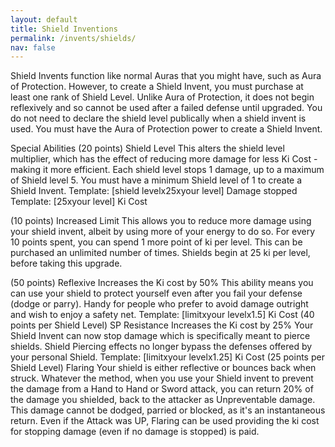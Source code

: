 ```yaml
---
layout: default
title: Shield Inventions
permalink: /invents/shields/
nav: false
---
```


Shield Invents function like normal Auras that you might have, such as Aura of Protection. However, to create a Shield Invent, you must purchase at least one rank of Shield Level. Unlike Aura of Protection, it does not begin reflexively and so cannot be used after a failed defense until upgraded. You do not need to declare the shield level publically when a shield invent is used. You must have the Aura of Protection power to create a Shield Invent.

Special Abilities
(20 points) Shield Level
This alters the shield level multiplier, which has the effect of reducing more damage for less Ki Cost - making it more efficient. Each shield level stops 1 damage, up to a maximum of Shield level 5. You must have a minimum Shield level of 1 to create a Shield Invent. Template: [shield levelx25xyour level] Damage stopped Template: [25xyour level] Ki Cost

(10 points) Increased Limit
This allows you to reduce more damage using your shield invent, albeit by using more of your energy to do so. For every 10 points spent, you can spend 1 more point of ki per level. This can be purchased an unlimited number of times. Shields begin at 25 ki per level, before taking this upgrade.

(50 points) Reflexive
Increases the Ki cost by 50% This ability means you can use your shield to protect yourself even after you fail your defense (dodge or parry). Handy for people who prefer to avoid damage outright and wish to enjoy a safety net. Template: [limitxyour levelx1.5] Ki Cost
(40 points per Shield Level) SP Resistance
Increases the Ki cost by 25% Your Shield Invent can now stop damage which is specifically meant to pierce shields. Shield Piercing effects no longer bypass the defenses offered by your personal Shield. Template: [limitxyour levelx1.25] Ki Cost
(25 points per Shield Level) Flaring
Your shield is either reflective or bounces back when struck. Whatever the method, when you use your Shield invent to prevent the damage from a Hand to Hand or Sword attack, you can return 20% of the damage you shielded, back to the attacker as Unpreventable damage. This damage cannot be dodged, parried or blocked, as it's an instantaneous return. Even if the Attack was UP, Flaring can be used providing the ki cost for stopping damage (even if no damage is stopped) is paid.
